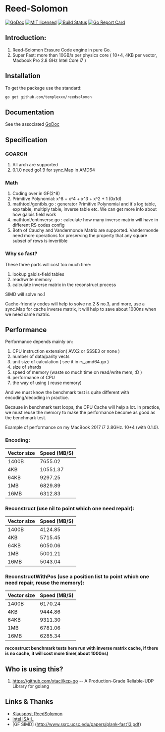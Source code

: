 # Reed-Solomon

[![GoDoc][1]][2] [![MIT licensed][3]][4] [![Build Status][5]][6] [![Go Report Card][7]][8] 

[1]: https://godoc.org/github.com/templexxx/reedsolomon?status.svg
[2]: https://godoc.org/github.com/templexxx/reedsolomon
[3]: https://img.shields.io/badge/license-MIT-blue.svg
[4]: LICENSE
[5]: https://travis-ci.org/templexxx/reedsolomon.svg?branch=master
[6]: https://travis-ci.org/templexxx/reedsolomon
[7]: https://goreportcard.com/badge/github.com/templexxx/reedsolomon
[8]: https://goreportcard.com/report/github.com/templexxx/reedsolomon


## Introduction:
1.  Reed-Solomon Erasure Code engine in pure Go.
2.  Super Fast: more than 10GB/s per physics core ( 10+4, 4KB per vector, Macbook Pro 2.8 GHz Intel Core i7 )

## Installation
To get the package use the standard:
```bash
go get github.com/templexxx/reedsolomon
```

## Documentation
See the associated [GoDoc](http://godoc.org/github.com/templexxx/reedsolomon)

## Specification
### GOARCH
1. All arch are supported
2. 0.1.0 need go1.9 for sync.Map in AMD64

### Math
1. Coding over in GF(2^8)
2. Primitive Polynomial: x^8 + x^4 + x^3 + x^2 + 1 (0x1d)
3. mathtool/gentbls.go : generator Primitive Polynomial and it's log table, exp table, multiply table, inverse table etc. We can get more info about how galois field work
4. mathtool/cntinverse.go : calculate how many inverse matrix will have in different RS codes config
5. Both of Cauchy and Vandermonde Matrix are supported. Vandermonde need more operations for preserving the property that any square subset of rows is invertible

### Why so fast?
These three parts will cost too much time:

1. lookup galois-field tables
2. read/write memory
3. calculate inverse matrix in the reconstruct process

SIMD will solve no.1

Cache-friendly codes will help to solve no.2 & no.3, and more, use a sync.Map for cache inverse matrix, it will help to save about 1000ns when we need same matrix. 

## Performance

Performance depends mainly on:

1. CPU instruction extension( AVX2 or SSSE3 or none )
2. number of data/parity vects
3. unit size of calculation ( see it in rs_amd64.go )
4. size of shards
5. speed of memory (waste so much time on read/write mem, :D )
6. performance of CPU
7. the way of using ( reuse memory)

And we must know the benchmark test is quite different with encoding/decoding in practice.

Because in benchmark test loops, the CPU Cache will help a lot. In practice, we must reuse the memory to make the performance become as good as the benchmark test.

Example of performance on my MacBook 2017 i7 2.8GHz. 10+4 (with 0.1.0).

### Encoding:

| Vector size | Speed (MB/S) |
|----------------|--------------|
| 1400B              |    7655.02  |
| 4KB              |       10551.37  |
| 64KB              |       9297.25 |
| 1MB              |      6829.89 |
| 16MB              |      6312.83 |

### Reconstruct (use nil to point which one need repair):

| Vector size | Speed (MB/S) |
|----------------|--------------|
| 1400B              |    4124.85  |
| 4KB              |       5715.45 |
| 64KB              |       6050.06 |
| 1MB              |      5001.21 |
| 16MB              |      5043.04 |

### ReconstructWithPos (use a position list to point which one need repair, reuse the memory):

| Vector size | Speed (MB/S) |
|----------------|--------------|
| 1400B              |    6170.24  |
| 4KB              |       9444.86 |
| 64KB              |       9311.30 |
| 1MB              |      6781.06 |
| 16MB              |      6285.34 |

**reconstruct benchmark tests here run with inverse matrix cache, if there is no cache, it will cost more time( about 1000ns)**

## Who is using this?

1. https://github.com/xtaci/kcp-go -- A Production-Grade Reliable-UDP Library for golang


## Links & Thanks
* [Klauspost ReedSolomon](https://github.com/klauspost/reedsolomon)
* [intel ISA-L](https://github.com/01org/isa-l)
* [GF SIMD] (http://www.ssrc.ucsc.edu/papers/plank-fast13.pdf)

